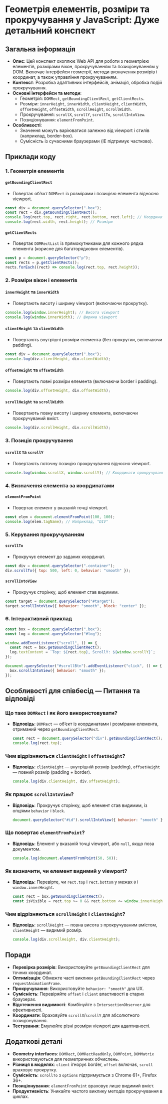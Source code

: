 # Геометрія елементів, розміри та прокручування у JavaScript: Дуже детальний конспект

## Загальна інформація

- **Опис**: Цей конспект охоплює Web API для роботи з геометрією елементів, розмірами вікон, прокручуванням та позиціонуванням у DOM. Включає інтерфейси геометрії, методи визначення розмірів і координат, а також управління прокручуванням.
- **Контекст**: Розробка адаптивних інтерфейсів, анімація, обробка подій прокручування.
- **Основні інтерфейси та методи**:
  - Геометрія: `DOMRect`, `getBoundingClientRect`, `getClientRects`.
  - Розміри: `innerHeight`, `innerWidth`, `clientHeight`, `clientWidth`, `offsetHeight`, `offsetWidth`, `scrollHeight`, `scrollWidth`.
  - Прокручування: `scrollX`, `scrollY`, `scrollTo`, `scrollIntoView`.
  - Позиціонування: `elementFromPoint`.
- **Особливості**:
  - Значення можуть варіюватися залежно від viewport і стилів (наприклад, border-box).
  - Сумісність із сучасними браузерами (IE підтримує частково).

## Приклади коду

### 1. Геометрія елементів

#### `getBoundingClientRect`

- Повертає об’єкт `DOMRect` із розмірами і позицією елемента відносно viewport.

```javascript
const div = document.querySelector(".box");
const rect = div.getBoundingClientRect();
console.log(rect.top, rect.right, rect.bottom, rect.left); // Координати
console.log(rect.width, rect.height); // Розміри
```

#### `getClientRects`

- Повертає `DOMRectList` із прямокутниками для кожного рядка елемента (корисне для багаторядкових елементів).

```javascript
const p = document.querySelector("p");
const rects = p.getClientRects();
rects.forEach((rect) => console.log(rect.top, rect.height));
```

### 2. Розміри вікон і елементів

#### `innerHeight` та `innerWidth`

- Повертають висоту і ширину viewport (включаючи прокрутку).

```javascript
console.log(window.innerHeight); // Висота viewport
console.log(window.innerWidth); // Ширина viewport
```

#### `clientHeight` та `clientWidth`

- Повертають внутрішні розміри елемента (без прокрутки, включаючи padding).

```javascript
const div = document.querySelector(".box");
console.log(div.clientHeight, div.clientWidth);
```

#### `offsetHeight` та `offsetWidth`

- Повертають повні розміри елемента (включаючи border і padding).

```javascript
console.log(div.offsetHeight, div.offsetWidth);
```

#### `scrollHeight` та `scrollWidth`

- Повертають повну висоту і ширину елемента, включаючи прокручуваний вміст.

```javascript
console.log(div.scrollHeight, div.scrollWidth);
```

### 3. Позиція прокручування

#### `scrollX` та `scrollY`

- Повертають поточну позицію прокручування відносно viewport.

```javascript
console.log(window.scrollX, window.scrollY); // Координати прокручування
```

### 4. Визначення елемента за координатами

#### `elementFromPoint`

- Повертає елемент у вказаній точці viewport.

```javascript
const elem = document.elementFromPoint(100, 100);
console.log(elem.tagName); // Наприклад, "DIV"
```

### 5. Керування прокручуванням

#### `scrollTo`

- Прокручує елемент до заданих координат.

```javascript
const div = document.querySelector(".container");
div.scrollTo({ top: 500, left: 0, behavior: "smooth" });
```

#### `scrollIntoView`

- Прокручує сторінку, щоб елемент став видимим.

```javascript
const target = document.querySelector("#target");
target.scrollIntoView({ behavior: "smooth", block: "center" });
```

### 6. Інтерактивний приклад

```javascript
const box = document.querySelector(".box");
const log = document.querySelector("#log");

window.addEventListener("scroll", () => {
  const rect = box.getBoundingClientRect();
  log.textContent = `Top: ${rect.top}, ScrollY: ${window.scrollY}`;
});

document.querySelector("#scrollBtn").addEventListener("click", () => {
  box.scrollIntoView({ behavior: "smooth" });
});
```

## Особливості для співбесід — Питання та відповіді

### Що таке `DOMRect` і як його використовувати?

- **Відповідь**: `DOMRect` — об’єкт із координатами і розмірами елемента, отриманий через `getBoundingClientRect`.
  ```javascript
  const rect = document.querySelector("div").getBoundingClientRect();
  console.log(rect.top);
  ```

### Чим відрізняються `clientHeight` і `offsetHeight`?

- **Відповідь**: `clientHeight` — внутрішній розмір (padding), `offsetHeight` — повний розмір (padding + border).
  ```javascript
  console.log(div.clientHeight, div.offsetHeight);
  ```

### Як працює `scrollIntoView`?

- **Відповідь**: Прокручує сторінку, щоб елемент став видимим, із опціями `behavior` і `block`.
  ```javascript
  document.querySelector("#id").scrollIntoView({ behavior: "smooth" });
  ```

### Що повертає `elementFromPoint`?

- **Відповідь**: Елемент у вказаній точці viewport, або `null`, якщо поза документом.
  ```javascript
  console.log(document.elementFromPoint(50, 50));
  ```

### Як визначити, чи елемент видимий у viewport?

- **Відповідь**: Перевірте, чи `rect.top` і `rect.bottom` у межах `0` і `window.innerHeight`.
  ```javascript
  const rect = box.getBoundingClientRect();
  const isVisible = rect.top >= 0 && rect.bottom <= window.innerHeight;
  ```

### Чим відрізняються `scrollHeight` і `clientHeight`?

- **Відповідь**: `scrollHeight` — повна висота з прокручуваним вмістом, `clientHeight` — видимий розмір.
  ```javascript
  console.log(div.scrollHeight, div.clientHeight);
  ```

## Поради

- **Перевірка розмірів**: Використовуйте `getBoundingClientRect` для точних координат.
- **Оптимізація**: Обмежте часті виклики `getBoundingClientRect` через `requestAnimationFrame`.
- **Прокручування**: Використовуйте `behavior: "smooth"` для UX.
- **Сумісність**: Перевіряйте `offset` і `client` властивості в старих браузерах.
- **Відстеження видимості**: Комбінуйте з `IntersectionObserver` для ефективності.
- **Координати**: Враховуйте `scrollX`/`scrollY` для абсолютного позиціонування.
- **Тестування**: Емулюйте різні розміри viewport для адаптивності.

## Додаткові деталі

- **Geometry interfaces**: `DOMRect`, `DOMRectReadOnly`, `DOMPoint`, `DOMMatrix` використовуються для геометричних обчислень.
- **Різниця в моделях**: `client` ігнорує border, `offset` включає, `scroll` враховує прокрутку.
- **Сумісність**: `scrollTo` з `options` підтримується з Chrome 61+, Firefox 36+.
- **Позиціонування**: `elementFromPoint` враховує лише видимий вміст.
- **Продуктивність**: Уникайте частого виклику методів прокручування в циклах.
